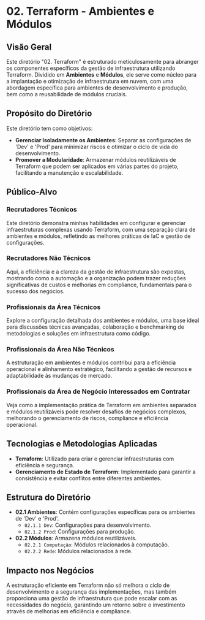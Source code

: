 # 02. Terraform - Ambientes e Módulos

## Visão Geral

Este diretório "02. Terraform" é estruturado meticulosamente para abranger os componentes específicos da gestão de infraestrutura utilizando Terraform. Dividido em **Ambientes** e **Módulos**, ele serve como núcleo para a implantação e otimização de infraestrutura em nuvem, com uma abordagem específica para ambientes de desenvolvimento e produção, bem como a reusabilidade de módulos cruciais.

## Propósito do Diretório

Este diretório tem como objetivos:
- **Gerenciar Isoladamente os Ambientes**: Separar as configurações de 'Dev' e 'Prod' para minimizar riscos e otimizar o ciclo de vida do desenvolvimento.
- **Promover a Modularidade**: Armazenar módulos reutilizáveis de Terraform que podem ser aplicados em várias partes do projeto, facilitando a manutenção e escalabilidade.

## Público-Alvo

### Recrutadores Técnicos
Este diretório demonstra minhas habilidades em configurar e gerenciar infraestruturas complexas usando Terraform, com uma separação clara de ambientes e módulos, refletindo as melhores práticas de IaC e gestão de configurações.

### Recrutadores Não Técnicos
Aqui, a eficiência e a clareza da gestão de infraestrutura são expostas, mostrando como a automação e a organização podem trazer reduções significativas de custos e melhorias em compliance, fundamentais para o sucesso dos negócios.

### Profissionais da Área Técnicos
Explore a configuração detalhada dos ambientes e módulos, uma base ideal para discussões técnicas avançadas, colaboração e benchmarking de metodologias e soluções em infraestrutura como código.

### Profissionais da Área Não Técnicos
A estruturação em ambientes e módulos contribui para a eficiência operacional e alinhamento estratégico, facilitando a gestão de recursos e adaptabilidade às mudanças de mercado.

### Profissionais da Área de Negócio Interessados em Contratar
Veja como a implementação prática de Terraform em ambientes separados e módulos reutilizáveis pode resolver desafios de negócios complexos, melhorando o gerenciamento de riscos, compliance e eficiência operacional.

## Tecnologias e Metodologias Aplicadas

- **Terraform**: Utilizado para criar e gerenciar infraestruturas com eficiência e segurança.
- **Gerenciamento de Estado de Terraform**: Implementado para garantir a consistência e evitar conflitos entre diferentes ambientes.

## Estrutura do Diretório

- **02.1 Ambientes**: Contém configurações específicas para os ambientes de 'Dev' e 'Prod'.
  - `02.1.1 Dev`: Configurações para desenvolvimento.
  - `02.1.2 Prod`: Configurações para produção.
- **02.2 Módulos**: Armazena módulos reutilizáveis.
  - `02.2.1 Computação`: Módulos relacionados à computação.
  - `02.2.2 Rede`: Módulos relacionados à rede.

## Impacto nos Negócios

A estruturação eficiente em Terraform não só melhora o ciclo de desenvolvimento e a segurança das implementações, mas também proporciona uma gestão de infraestrutura que pode escalar com as necessidades do negócio, garantindo um retorno sobre o investimento através de melhorias em eficiência e compliance.

